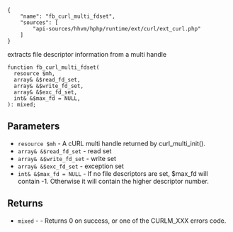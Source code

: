 ``` yamlmeta
{
    "name": "fb_curl_multi_fdset",
    "sources": [
        "api-sources/hhvm/hphp/runtime/ext/curl/ext_curl.php"
    ]
}
```




extracts file descriptor information from a multi handle




``` Hack
function fb_curl_multi_fdset(
  resource $mh,
  array& &$read_fd_set,
  array& &$write_fd_set,
  array& &$exc_fd_set,
  int& &$max_fd = NULL,
): mixed;
```




## Parameters




+ ` resource $mh ` - A cURL multi handle returned by
  curl_multi_init().
+ ` array& &$read_fd_set ` - read set
+ ` array& &$write_fd_set ` - write set
+ ` array& &$exc_fd_set ` - exception set
+ ` int& &$max_fd = NULL ` - If no file descriptors are set, $max_fd will
  contain -1. Otherwise it will contain the higher descriptor number.




## Returns




* ` mixed ` - - Returns 0 on success, or one of the CURLM_XXX errors code.
<!-- HHAPIDOC -->
